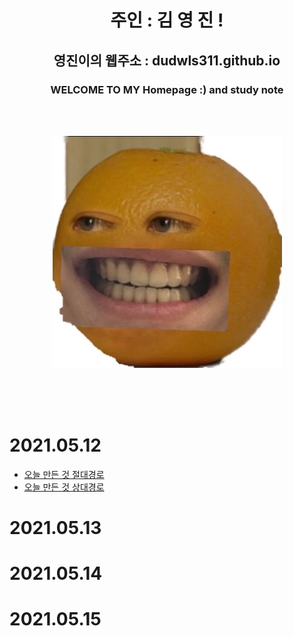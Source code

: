 <div align=center>

# 주인 : 김 영 진 !

## 영진이의 웹주소 : dudwls311.github.io     

### WELCOME TO MY Homepage :) and study note

<br><br>




![](KakaoTalk_20210512_225601355.jpg)


<br><br><br>
</div>
<div align=lift>

# 2021.05.12 

 - [오늘 만든 것 절대경로](./test.md)
 - [오늘 만든 것 상대경로](test.md)

# 2021.05.13

# 2021.05.14

# 2021.05.15

</div>


